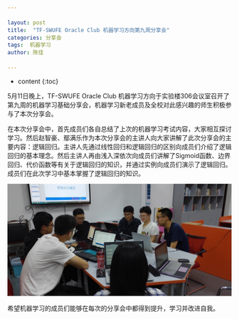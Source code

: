 ```yaml
---

layout: post
title:  "TF-SWUFE Oracle Club 机器学习方向第九周分享会"
categories: 分享会
tags:  机器学习 
author: 陈佳

---
```

* content
{:toc}

5月11日晚上，TF-SWUFE Oracle Club 机器学习方向于实验楼306会议室召开了第九周的机器学习基础分享会，机器学习新老成员及全校对此感兴趣的师生积极参与了本次分享会。

在本次分享会中，首先成员们各自总结了上次的机器学习考试内容，大家相互探讨学习。然后赵智豪、鄢满乐作为本次分享会的主讲人向大家讲解了此次分享会的主要内容：逻辑回归。主讲人先通过线性回归和逻辑回归的区别向成员们介绍了逻辑回归的基本理念。然后主讲人再由浅入深依次向成员们讲解了Sigmoid函数、边界回归、代价函数等有关于逻辑回归的知识，并通过实例向成员们演示了逻辑回归。成员们在此次学习中基本掌握了逻辑回归的知识。

![](/img/2019-05-11-ML-Study.jpg)

希望机器学习的成员们能够在每次的分享会中都得到提升，学习并改进自我。



